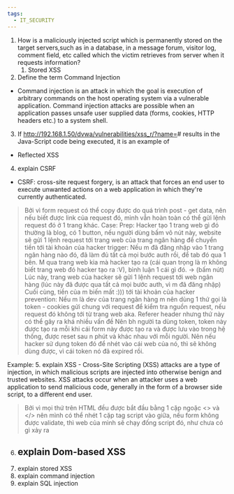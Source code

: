 ```yaml
---
tags:
  - IT_SECURITY
---
```

1. How is a maliciously injected script which is permanently stored on the target servers,such as in a database, in a message forum, visitor log, comment field, etc called which the victim retrieves from server when it requests information?
	1. Stored XSS
2. Define the term Command Injection
  - Command injection is an attack in which the goal is execution of arbitrary commands on the host operating system via a vulnerable application. Command injection attacks are possible when an application passes unsafe user supplied data (forms, cookies, HTTP headers etc.) to a system shell.
3. If http://192.168.1.50/dvwa/vulnerabilities/xss_r/?name=<script>alert("Alarm!")</script># results in the Java-Script code being executed, it is an example of
  - Reflected XSS
4. explain CSRF
  - CSRF: cross-site request forgery, is an attack that forces an end user to execute unwanted actions on a web application in which they're currently authenticated.
  > Bởi vì form request có thể copy được do quá trình post - get data, nên nếu biết được link của request đó, mình vẫn hoàn toàn có thể gửi lệnh request đó ở 1 trang khác.
  > Case:
> 	Prep:
  > 	Hacker tạo 1 trang web gì đó thường là blog, có 1 button, nếu người dùng bấm vô nút này, website sẽ gửi 1 lệnh request tới trang web của trang ngân hàng để chuyển tiền tới tài khoản của hacker
> 	trigger:
  > 	Nếu m đã đăng nhập vào 1 trang ngân hàng nào đó, đã làm đủ tất cả mọi bước auth rồi, để tab đó qua 1 bên.
  > 	M qua trang web kia mà hacker tạo ra (cái quan trọng là m không biết trang web đó hacker tạo ra :V), bình luận 1 cái gì đó. -> (bấm nút)
  > 	Lúc này, trang web của hacker sẽ gửi 1 lệnh request tới web ngân hàng (lúc này đã được qua tất cả mọi bước auth, vì m đã đăng nhập)
  > 	Cuối cùng, tiền của m biến mất :))) tới tài khoản của hacker
> 	prevention:
  > 	Nếu m là dev của trang ngân hàng
  > 	m nên dùng 1 thứ gọi là token - cookies gửi chung với request để kiểm tra nguồn request, nếu request đó không tới từ trang web aka. Referer header nhưng thứ này có thể gây ra khá nhiều vấn đề
  > 	Nên bh người ta dùng token, token này được tạo ra mỗi khi cái form này được tạo ra và được lưu vào trong hệ thống, được reset sau n phút và khác nhau với mỗi người. Nên nếu hacker sử dụng token đó để nhét vào cái web của nó, thì sẽ không dùng được, vì cái token nó đã expired rồi.
  > 	
  
  Example: 
5. explain XSS
	- Cross-Site Scripting (XSS) attacks are a type of injection, in which malicious scripts are injected into otherwise benign and trusted websites. XSS attacks occur when an attacker uses a web application to send malicious code, generally in the form of a browser side script, to a different end user.
> Bởi vì mọi thứ trên HTML đều được bắt đầu bằng 1 cặp ngoặc <> và </>
> nên mình có thể nhét 1 cặp tag script vào giữa, nếu form không được validate, thì web của mình sẽ chạy đống script đó, như chưa có gì xảy ra
	
6. explain Dom-based XSS
	- 
7. explain stored XSS
8. explain command injection
9. explain SQL injection